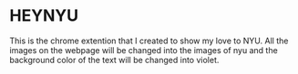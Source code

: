 HEYNYU
==========

This is the chrome extention that I created to show my love to NYU.
 All the images on the webpage will be changed into the images of nyu
 and the background color of the text will be changed into violet. 
